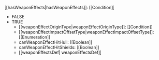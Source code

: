 [[hasWeaponEffects|hasWeaponEffects]]: [[Condition]]
   * FALSE
   * TRUE
     * [[weaponEffectOriginType|weaponEffectOriginType]]: [[Condition]]
     * [[weaponEffectImpactOffsetType|weaponEffectImpactOffsetType]]: [[Enumeration]]
     * canWeaponEffectHitHull: [[Boolean]]
     * canWeaponEffectHitShields: [[Boolean]]
     * [[weaponEffectsDef| weaponEffectsDef]]
